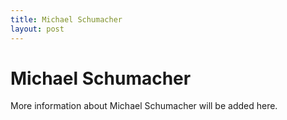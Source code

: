 ```yaml
---
title: Michael Schumacher
layout: post
---
```


# Michael Schumacher

More information about Michael Schumacher will be added here.
